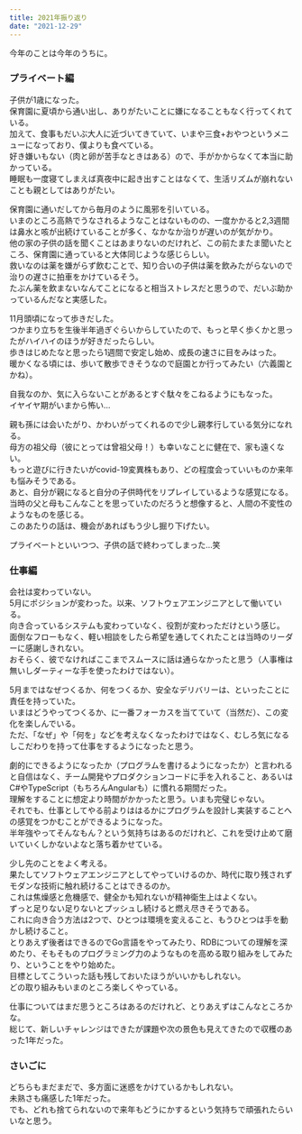 ```yaml
---
title: 2021年振り返り
date: "2021-12-29"
---
```


今年のことは今年のうちに。

### プライベート編

子供が1歳になった。</br>
保育園に夏頃から通い出し、ありがたいことに嫌になることもなく行ってくれている。</br>
加えて、食事もだいぶ大人に近づいてきていて、いまや三食+おやつというメニューになっており、僕よりも食べている。</br>
好き嫌いもない（肉と卵が苦手なときはある）ので、手がかからなくて本当に助かっている。</br>
睡眠も一度寝てしまえば真夜中に起き出すことはなくて、生活リズムが崩れないことも親としてはありがたい。</br>

保育園に通いだしてから毎月のように風邪を引いている。</br>
いまのところ高熱でうなされるようなことはないものの、一度かかると2,3週間は鼻水と咳が出続けていることが多く、なかなか治りが遅いのが気がかり。</br>
他の家の子供の話を聞くことはあまりないのだけれど、この前たまたま聞いたところ、保育園に通っていると大体同じような感じらしい。</br>
救いなのは薬を嫌がらず飲むことで、知り合いの子供は薬を飲みたがらないので治りの遅さに拍車をかけているそう。</br>
たぶん薬を飲まないなんてことになると相当ストレスだと思うので、だいぶ助かっているんだなと実感した。</br>

11月頭頃になって歩きだした。</br>
つかまり立ちを生後半年過ぎぐらいからしていたので、もっと早く歩くかと思ったがハイハイのほうが好きだったらしい。</br>
歩きはじめたなと思ったら1週間で安定し始め、成長の速さに目をみはった。</br>
暖かくなる頃には、歩いて散歩できそうなので庭園とか行ってみたい（六義園とかね）。</br>

自我なのか、気に入らないことがあるとすぐ駄々をこねるようにもなった。</br>
イヤイヤ期がいまから怖い…</br>

親も孫には会いたがり、かわいがってくれるので少し親孝行している気分になれる。</br>
母方の祖父母（彼にとっては曾祖父母！）も幸いなことに健在で、家も遠くない。</br>
もっと遊びに行きたいがcovid-19変異株もあり、どの程度会っていいものか来年も悩みそうである。</br>
あと、自分が親になると自分の子供時代をリプレイしているような感覚になる。</br>
当時の父と母もこんなことを思っていたのだろうと想像すると、人間の不変性のようなものを感じる。</br>
このあたりの話は、機会があればもう少し掘り下げたい。</br>

プライベートといいつつ、子供の話で終わってしまった…笑</br>

### 仕事編

会社は変わっていない。</br>
5月にポジションが変わった。以来、ソフトウェアエンジニアとして働いている。</br>
向き合っているシステムも変わっていなく、役割が変わっただけという感じ。</br>
面倒なフローもなく、軽い相談をしたら希望を通してくれたことは当時のリーダーに感謝しきれない。</br>
おそらく、彼でなければここまでスムースに話は通らなかったと思う（人事権は無いしダーティーな手を使ったわけではない）。</br>

5月まではなぜつくるか、何をつくるか、安全なデリバリーは、といったことに責任を持っていた。</br>
いまはどうやってつくるか、に一番フォーカスを当てていて（当然だ）、この変化を楽しんでいる。</br>
ただ、「なぜ」や「何を」などを考えなくなったわけではなく、むしろ気になるしこだわりを持って仕事をするようになったと思う。</br>

劇的にできるようになったか（プログラムを書けるようになったか）と言われると自信はなく、チーム開発やプロダクションコードに手を入れること、あるいはC#やTypeScript（もちろんAngularも）に慣れる期間だった。</br>
理解をすることに想定より時間がかかったと思う。いまも完璧じゃない。</br>
それでも、仕事としてやる前よりははるかにプログラムを設計し実装することへの感覚をつかむことができるようになった。</br>
半年強やってそんなもん？という気持ちはあるのだけれど、これを受け止めて磨いていくしかないよなと落ち着かせている。</br>

少し先のことをよく考える。</br>
果たしてソフトウェアエンジニアとしてやっていけるのか、時代に取り残されずモダンな技術に触れ続けることはできるのか。</br>
これは焦燥感と危機感で、健全かも知れないが精神衛生上はよくない。</br>
ずっと足りない足りないとプッシュし続けると燃え尽きそうである。</br>
これに向き合う方法は2つで、ひとつは環境を変えること、もうひとつは手を動かし続けること。</br>
とりあえず後者はできるのでGo言語をやってみたり、RDBについての理解を深めたり、そもそものプログラミング力のようなものを高める取り組みをしてみたり、ということをやり始めた。</br>
目標としてこういった話も残しておいたほうがいいかもしれない。</br>
どの取り組みもいまのところ楽しくやっている。</br>

仕事についてはまだ思うところはあるのだけれど、とりあえずはこんなところかな。</br>
総じて、新しいチャレンジはできたが課題や次の景色も見えてきたので収穫のあった1年だった。</br>

### さいごに

どちらもまだまだで、多方面に迷惑をかけているかもしれない。</br>
未熟さも痛感した1年だった。</br>
でも、どれも捨てられないので来年もどうにかするという気持ちで頑張れたらいいなと思う。

